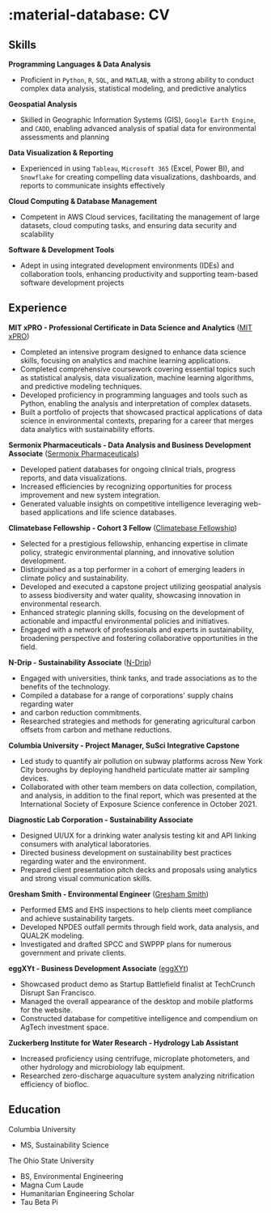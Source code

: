 # :material-database: CV


## **Skills**

**Programming Languages & Data Analysis**

* Proficient in `Python`, `R`, `SQL`, and `MATLAB`, with a strong ability to conduct
complex data analysis, statistical modeling, and predictive analytics

**Geospatial Analysis**

* Skilled in Geographic Information Systems (GIS), `Google Earth Engine`, and
`CADD`, enabling advanced analysis of spatial data for environmental assessments
and planning

**Data Visualization & Reporting**

* Experienced in using `Tableau`, `Microsoft 365` (Excel, Power BI), and `Snowflake`
for creating compelling data visualizations, dashboards, and reports to
communicate insights effectively

**Cloud Computing & Database Management**

* Competent in AWS Cloud services, facilitating the management of large
datasets, cloud computing tasks, and ensuring data security and scalability

**Software & Development Tools**

* Adept in using integrated development environments (IDEs) and collaboration
tools, enhancing productivity and supporting team-based software development
projects

## **Experience**

**MIT xPRO - Professional Certificate in Data Science and Analytics** ([MIT xPRO](https://xpro.mit.edu/))

* Completed an intensive program designed to enhance data science skills,
focusing on analytics and machine learning applications.
* Completed comprehensive coursework covering essential topics such as statistical
analysis, data visualization, machine learning algorithms, and predictive
modeling techniques.
* Developed proficiency in programming languages and tools
such as Python, enabling the analysis and interpretation of complex datasets.
* Built a portfolio of projects that showcased practical applications of data science in environmental contexts,
  preparing for a career that merges data analytics with sustainability efforts.



**Sermonix Pharmaceuticals - Data Analysis and Business Development Associate** ([Sermonix Pharmaceuticals](https://sermonixpharma.com/))

* Developed patient databases for ongoing clinical trials, progress reports, and data visualizations.
* Increased efficiencies by recognizing opportunities for process improvement and new system integration.
* Generated valuable insights on competitive intelligence leveraging web-based applications and life science
databases.​



**Climatebase Fellowship - Cohort 3 Fellow** ([Climatebase Fellowship](https://climatebase.org/fellowship))

* Selected for a prestigious fellowship, enhancing expertise in climate policy,
strategic environmental planning, and innovative solution development.
* Distinguished as a top performer in a cohort of emerging leaders in climate
policy and sustainability.
* Developed and executed a capstone project utilizing
geospatial analysis to assess biodiversity and water quality, showcasing
innovation in environmental research.
* Enhanced strategic planning skills,
focusing on the development of actionable and impactful environmental policies
and initiatives.
* Engaged with a network of professionals and experts in
sustainability, broadening perspective and fostering collaborative
opportunities in the field.



**N-Drip - Sustainability Associate** ([N-Drip](https://ndrip.com/))

* Engaged with universities, think tanks, and trade associations as to the
benefits of the technology.
* Compiled a database for a range of corporations' supply chains regarding water
* and carbon reduction commitments.
* Researched strategies and methods for generating agricultural carbon offsets from carbon
and methane reductions.



**Columbia University - Project Manager, SuSci Integrative Capstone**

* Led study to quantify air pollution on subway platforms across New York City
boroughs by deploying handheld particulate matter air sampling devices.
* Collaborated with other team members on data collection, compilation, and
analysis, in addition to the final report, which was presented at the
International Society of Exposure Science conference in October 2021.

**Diagnostic Lab Corporation - Sustainability Associate**

* Designed UI/UX for a drinking water analysis testing kit and API linking
consumers with analytical laboratories.
* Directed business development on
sustainability best practices regarding water and the environment.
* Prepared client presentation pitch decks and proposals using analytics and strong
visual communication skills.

**Gresham Smith - Environmental Engineer** ([Gresham Smith](https://www.greshamsmith.com/))

* Performed EMS and EHS inspections to help clients meet compliance and achieve
sustainability targets.
* Developed NPDES outfall permits through field work, data analysis, and QUAL2K modeling.
* Investigated and drafted SPCC and SWPPP plans for numerous government and private clients.



**eggXYt - Business Development Associate** ([eggXYt](https://www.eggxyt.com/))

* Showcased product demo as Startup Battlefield finalist at TechCrunch Disrupt
San Francisco.
* Managed the overall appearance of the desktop and mobile
platforms for the website.
* Constructed database for competitive intelligence
and compendium on AgTech investment space.



**Zuckerberg Institute for Water Research - Hydrology Lab Assistant**

* Increased proficiency using centrifuge, microplate photometers, and other
hydrology and microbiology lab equipment.
* Researched zero-discharge aquaculture system analyzing nitrification efficiency of biofloc.

## **Education**

Columbia University

  * MS, Sustainability Science

The Ohio State University

  * BS, Environmental Engineering
  * Magna Cum Laude
  * Humanitarian Engineering Scholar
  * Tau Beta Pi
